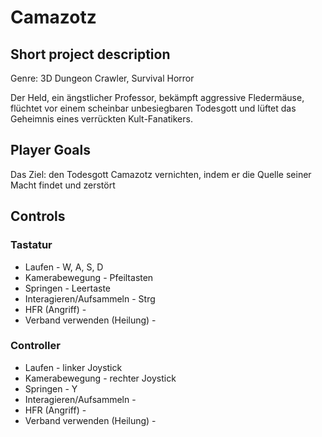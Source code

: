 # Camazotz

## Short project description
Genre: 3D Dungeon Crawler, Survival Horror

Der Held, ein ängstlicher Professor, bekämpft aggressive Fledermäuse, flüchtet vor einem scheinbar unbesiegbaren Todesgott und lüftet das Geheimnis eines verrückten Kult-Fanatikers.

## Player Goals
Das Ziel: den Todesgott Camazotz vernichten, indem er die Quelle seiner Macht findet und zerstört

## Controls
### Tastatur
- Laufen - W, A, S, D
- Kamerabewegung - Pfeiltasten
- Springen - Leertaste
- Interagieren/Aufsammeln - Strg
- HFR (Angriff) - 
- Verband verwenden (Heilung) -

### Controller
- Laufen - linker Joystick
- Kamerabewegung - rechter Joystick
- Springen - Y
- Interagieren/Aufsammeln - 
- HFR (Angriff) - 
- Verband verwenden (Heilung) -